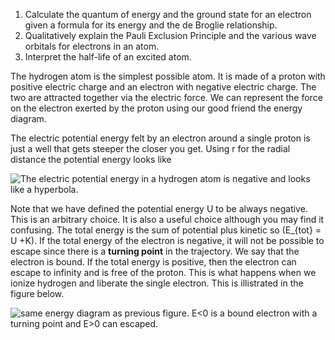 1. Calculate the quantum of energy and the ground state for an electron given a formula for its energy and the de Broglie relationship.
2. Qualitatively explain the Pauli Exclusion Principle and the various wave orbitals for electrons in an atom.
3. Interpret the half-life of an excited atom.

The hydrogen atom is the simplest possible atom. It is made of a proton with positive electric charge and an electron with negative electric charge. The two are attracted together via the electric force. We can represent the force on the electron exerted by the proton using our good friend the energy diagram.

The electric potential energy felt by an electron around a single proton is just a well that gets steeper the closer you get. Using r for the radial distance the potential energy looks like

![The electric potential energy in a hydrogen atom is negative and looks like a hyperbola.](https://online.science.psu.edu/sites/default/files/phys010/W9QM2/node/11639energy1.png)

Note that we have defined the potential energy U to be always negative. This is an arbitrary choice. It is also a useful choice although you may find it confusing. The total energy is the sum of potential plus kinetic so \(E_{tot} = U +K\). If the total energy of the electron is negative, it will not be possible to escape since there is a **turning point** in the trajectory. We say that the electron is bound. If the total energy is positive, then the electron can escape to infinity and is free of the proton. This is what happens when we ionize hydrogen and liberate the single electron. This is illistrated in the figure below.

![same energy diagram as previous figure. E<0 is a bound electron with a turning point and E>0 can escaped. ](https://online.science.psu.edu/sites/default/files/phys010/W9QM2/node/11639energy2.png)